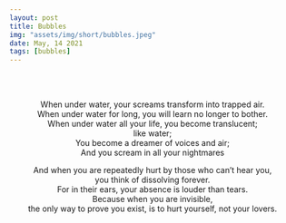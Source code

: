 ```yaml
---
layout: post
title: Bubbles
img: "assets/img/short/bubbles.jpeg"
date: May, 14 2021
tags: [bubbles]
---
```


<br><br>
<div align="center">
When under water, your screams transform into trapped air. <br>
When under water for long, you will learn no longer to bother. <br>
When under water all your life, you become translucent; <br>
like water; <br>
You become a dreamer of voices and air; <br> 
And you scream in all your nightmares <br>

And when you are repeatedly hurt by those who can’t hear you, <br> 
you think of dissolving forever. <br>
For in their ears, your absence is louder than tears. <br>
Because when you are invisible, <br>
the only way to prove you exist, is to hurt yourself, not your lovers. <br>


</div>
<br><br>
<br><br>
<br><br>
<br><br>
<br><br>
<br><br>

